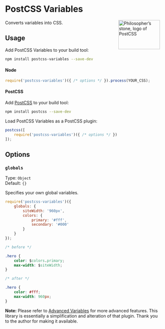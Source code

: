 # PostCSS Variables

<img align="right" width="135" height="95" src="http://postcss.github.io/postcss/logo-leftp.png" title="Philosopher’s stone, logo of PostCSS">

Converts variables into CSS.

## Usage

Add PostCSS Variables to your build tool:

```bash
npm install postcss-variables --save-dev
```

#### Node

```js
require('postcss-variables')({ /* options */ }).process(YOUR_CSS);
```

#### PostCSS

Add [PostCSS](https://github.com/postcss/postcss) to your build tool:

```bash
npm install postcss --save-dev
```

Load PostCSS Variables as a PostCSS plugin:

```js
postcss([
	require('postcss-variables')({ /* options */ })
]);
```

## Options

### `globals`

Type: `Object`  
Default: `{}`

Specifies your own global variables.

```js
require('postcss-variables')({
	globals: {
		siteWidth: '960px',
		colors: {
			primary: '#fff',
			secondary: '#000'
		}
	}
});
```

```css
/* before */

.hero {
	color: $colors.primary;
	max-width: $siteWidth;
}

/* after */

.hero {
	color: #fff;
	max-width: 960px;
}
```

**Note:** Please refer to [Advanced Variables](https://github.com/jonathantneal/postcss-advanced-variables) for more advanced features. This library is essentially a simplification and alteration of that plugin. Thank you to the author for making it available.